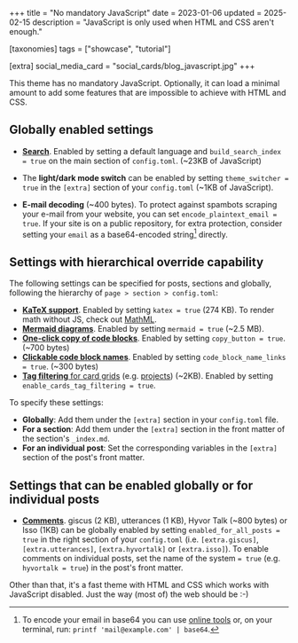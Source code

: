 +++
title = "No mandatory JavaScript"
date = 2023-01-06
updated = 2025-02-15
description = "JavaScript is only used when HTML and CSS aren't enough."

[taxonomies]
tags = ["showcase", "tutorial"]

[extra]
social_media_card = "social_cards/blog_javascript.jpg"
+++

This theme has no mandatory JavaScript. Optionally, it can load a minimal amount to add some features that are impossible to achieve with HTML and CSS.

## Globally enabled settings

- [**Search**](@/blog/mastering-tabi-settings/index.md#search). Enabled by setting a default language and `build_search_index = true` on the main section of `config.toml`. (~23KB of JavaScript)

- The **light/dark mode switch** can be enabled by setting `theme_switcher = true` in the `[extra]` section of your `config.toml` (~1KB of JavaScript).

- **E-mail decoding** (~400 bytes). To protect against spambots scraping your e-mail from your website, you can set `encode_plaintext_email = true`. If your site is on a public repository, for extra protection, consider setting your `email` as a base64-encoded string[^1] directly.

## Settings with hierarchical override capability

The following settings can be specified for posts, sections and globally, following the hierarchy of `page > section > config.toml`:

- [**KaTeX support**](@/blog/markdown/index.md#katex). Enabled by setting `katex = true` (274 KB). To render math without JS, check out [MathML](https://developer.mozilla.org/docs/Web/MathML/).
- [**Mermaid diagrams**](@/blog/shortcodes/index.md#mermaid-diagrams). Enabled by setting `mermaid = true` (~2.5 MB).
- [**One-click copy of code blocks**](@/blog/markdown/index.md#code-block). Enabled by setting `copy_button = true`. (~700 bytes)
- [**Clickable code block names**](@/blog/shortcodes/index.md#show-source-or-path). Enabled by setting `code_block_name_links = true`. (~300 bytes)
- [**Tag filtering** for card grids](@/blog/mastering-tabi-settings/index.md#filtering-projects) (e.g. [projects](@/projects/_index.md)) (~2KB). Enabled by setting `enable_cards_tag_filtering = true`.

To specify these settings:

- **Globally**: Add them under the `[extra]` section in your `config.toml` file.
- **For a section**: Add them under the `[extra]` section in the front matter of the section's `_index.md`.
- **For an individual post**: Set the corresponding variables in the `[extra]` section of the post's front matter.

## Settings that can be enabled globally or for individual posts

- [**Comments**](@/blog/comments/index.md). giscus (2 KB), utterances (1 KB), Hyvor Talk (~800 bytes) or Isso (1KB) can be globally enabled by setting `enabled_for_all_posts = true` in the right section of your  `config.toml` (i.e. `[extra.giscus]`, `[extra.utterances]`, `[extra.hyvortalk]` or `[extra.isso]`). To enable comments on individual posts, set the name of the system `= true` (e.g. `hyvortalk = true`) in the post's front matter.

Other than that, it's a fast theme with HTML and CSS which works with JavaScript disabled. Just the way (most of) the web should be :-)

[^1]: To encode your email in base64 you can use [online tools](https://www.base64encode.org/) or, on your terminal, run: `printf 'mail@example.com' | base64`.
